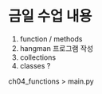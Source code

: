 # 금일 수업 내용
1. function / methods
2. hangman 프로그램 작성
3. collections
4. classes ?

ch04_functions > main.py
